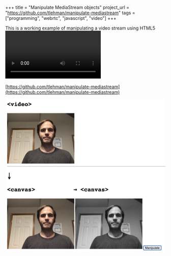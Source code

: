+++
title = "Manipulate MediaStream objects"
project_url = "https://github.com/tlehman/manipulate-mediastream"
tags = ["programming", "webrtc", "javascript", "video"]
+++

This is a working example of manipulating a video stream using HTML5 <video> elements, the getUserMedia method which returns a Promise<MediaStream> object.

[https://github.com/tlehman/manipulate-mediastream](https://github.com/tlehman/manipulate-mediastream)


![mediastream manip](https://raw.githubusercontent.com/tlehman/manipulate-mediastream/mainline/screenshot.png)